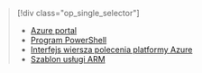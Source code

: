 > [!div class="op_single_selector"]
> * [Azure portal](../articles/virtual-network/virtual-networks-create-vnet-arm-pportal.md)
> * [Program PowerShell](../articles/virtual-network/virtual-networks-create-vnet-arm-ps.md)
> * [Interfejs wiersza polecenia platformy Azure](../articles/virtual-network/virtual-networks-create-vnet-arm-cli.md)
> * [Szablon usługi ARM](../articles/virtual-network/virtual-networks-create-vnet-arm-template-click.md)
> 
> 



<!--HONumber=Nov16_HO2-->



